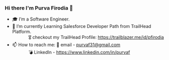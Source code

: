 ### Hi there I'm Purva Firodia 👋

- 🎓 I’m a Software Engineer. <br>
- 🚀 I’m currently Learning Salesforce Developer Path from TrailHead Platform. <br>
      &nbsp;&nbsp;&nbsp;&nbsp;&nbsp;&nbsp;&nbsp;&nbsp;&nbsp;&nbsp;&nbsp;&nbsp;   🎖️ checkout my TrailHead Profile: https://trailblazer.me/id/pfirodia
- 📫 How to reach me: 📧 email - purvaf31@gmail.com <br>
            &nbsp;&nbsp;&nbsp;&nbsp;&nbsp;&nbsp;&nbsp;&nbsp;&nbsp;&nbsp;&nbsp;&nbsp;          💣 LinkedIn - https://www.linkedin.com/in/purvaf
